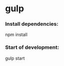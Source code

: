 # gulp

### Install dependencies: 
npm install

### Start of development: 
gulp start


<!-- В папку plugins ложим только плагины которые нужно минимизировать, минимизированые плагины складываем в маркап папка js -->